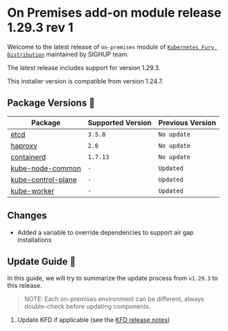 # On Premises add-on module release 1.29.3 rev 1

Welcome to the latest release of `on-premises` module of [`Kubernetes Fury Distribution`](https://github.com/sighupio/fury-distribution) maintained by SIGHUP team.

The latest release includes support for version 1.29.3.

This installer version is compatible from version 1.24.7.

## Package Versions 🚢

| Package                                        | Supported Version | Previous Version |
| ---------------------------------------------- | ----------------- | ---------------- |
| [etcd](roles/etcd)                             | `3.5.8`           | `No update`      |
| [haproxy](roles/haproxy)                       | `2.6`             | `No update`      |
| [containerd](roles/containerd)                 | `1.7.13`          | `No update`      |
| [kube-node-common](roles/kube-node-common)     | `-`               | `Updated`        |
| [kube-control-plane](roles/kube-control-plane) | `-`               | `Updated`        |
| [kube-worker](roles/kube-worker)               | `-`               | `Updated`        |

## Changes

- Added a variable to override dependencies to support air gap installations

## Update Guide 🦮

In this guide, we will try to summarize the update process from `v1.29.3` to this release.

> NOTE: Each on-premises environment can be different, always double-check before updating components.

1. Update KFD if applicable (see the [KFD release notes](https://github.com/sighupio/fury-distribution/tree/master/docs/releases))
